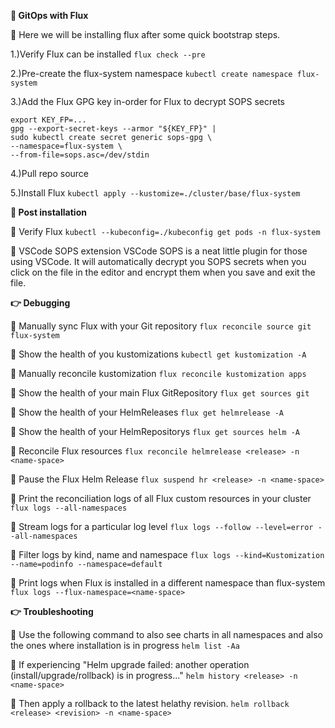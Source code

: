 **🔹  GitOps with Flux**

📍 Here we will be installing flux after some quick bootstrap steps.

1.)Verify Flux can be installed
`flux check --pre`

2.)Pre-create the flux-system namespace
`kubectl create namespace flux-system`

3.)Add the Flux GPG key in-order for Flux to decrypt SOPS secrets
```
export KEY_FP=...
gpg --export-secret-keys --armor "${KEY_FP}" |
sudo kubectl create secret generic sops-gpg \
--namespace=flux-system \
--from-file=sops.asc=/dev/stdin
```

4.)Pull repo source

5.)Install Flux
`kubectl apply --kustomize=./cluster/base/flux-system`


**📣  Post installation**

📍  Verify Flux
`kubectl --kubeconfig=./kubeconfig get pods -n flux-system`


📍 VSCode SOPS extension
VSCode SOPS is a neat little plugin for those using VSCode. It will automatically decrypt you SOPS secrets when you click on the file in the editor and encrypt them when you save and exit the file.


**👉  Debugging**

📍 Manually sync Flux with your Git repository
`flux reconcile source git flux-system`

📍 Show the health of you kustomizations
`kubectl get kustomization -A`

📍 Manually reconcile kustomization
`flux reconcile kustomization apps`

📍 Show the health of your main Flux GitRepository
`flux get sources git`

📍 Show the health of your HelmReleases
`flux get helmrelease -A`

📍 Show the health of your HelmRepositorys
`flux get sources helm -A`

📍 Reconcile Flux resources
`flux reconcile helmrelease <release> -n <name-space>`

📍 Pause the Flux Helm Release
`flux suspend hr <release> -n <name-space>`

📍 Print the reconciliation logs of all Flux custom resources in your cluster
`flux logs --all-namespaces`

📍 Stream logs for a particular log level
`flux logs --follow --level=error --all-namespaces`

📍 Filter logs by kind, name and namespace
`flux logs --kind=Kustomization --name=podinfo --namespace=default`

📍 Print logs when Flux is installed in a different namespace than flux-system
`flux logs --flux-namespace=<name-space>`


**👉  Troubleshooting**

📍 Use the following command to also see charts in all namespaces and also the ones where installation is in progress
`helm list -Aa`

📍 If experiencing "Helm upgrade failed: another operation (install/upgrade/rollback) is in progress..."
`helm history <release> -n <name-space>`

📍 Then apply a rollback to the latest helathy revision.
`helm rollback <release> <revision> -n <name-space>`
